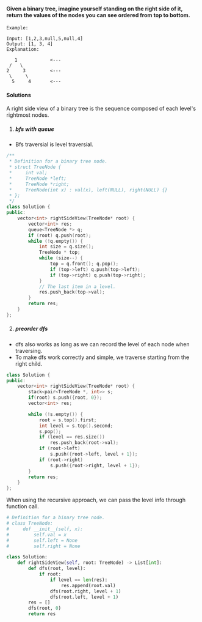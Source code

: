 #### Given a binary tree, imagine yourself standing on the right side of it, return the values of the nodes you can see ordered from top to bottom.

```
Example:

Input: [1,2,3,null,5,null,4]
Output: [1, 3, 4]
Explanation:

   1            <---
 /   \
2     3         <---
 \     \
  5     4       <---
```

#### Solutions

A right side view of a binary tree is the sequence composed of each level's rightmost nodes.

1. ##### bfs with queue

- Bfs traversial is level traversial.

```c++
/**
 * Definition for a binary tree node.
 * struct TreeNode {
 *     int val;
 *     TreeNode *left;
 *     TreeNode *right;
 *     TreeNode(int x) : val(x), left(NULL), right(NULL) {}
 * };
 */
class Solution {
public:
    vector<int> rightSideView(TreeNode* root) {
        vector<int> res;
        queue<TreeNode *> q;
        if (root) q.push(root);
        while (!q.empty()) {
            int size = q.size();
            TreeNode * top;
            while (size--) {
                top = q.front(); q.pop();
                if (top->left) q.push(top->left);
                if (top->right) q.push(top->right);
            }
            // The last item in a level.
            res.push_back(top->val);
        }
        return res;
    }
};
```

2. ##### preorder dfs

- dfs also works as long as we can record the level of each node when traversing.
- To make dfs work correctly and simple, we traverse starting from the right child.

```c++
class Solution {
public:
    vector<int> rightSideView(TreeNode* root) {
        stack<pair<TreeNode *, int>> s;
        if(root) s.push({root, 0});
        vector<int> res;

        while (!s.empty()) {
            root = s.top().first;
            int level = s.top().second;
            s.pop();
            if (level == res.size())
                res.push_back(root->val);
            if (root->left)
                s.push({root->left, level + 1});
            if (root->right)
                s.push({root->right, level + 1});
        }
        return res;
    }
};
```

When using the recursive approach, we can pass the level info through function call.

```python
# Definition for a binary tree node.
# class TreeNode:
#     def __init__(self, x):
#         self.val = x
#         self.left = None
#         self.right = None

class Solution:
    def rightSideView(self, root: TreeNode) -> List[int]:
        def dfs(root, level):
            if root:
                if level == len(res):
                    res.append(root.val)
                dfs(root.right, level + 1)
                dfs(root.left, level + 1)
        res = []
        dfs(root, 0)
        return res
```